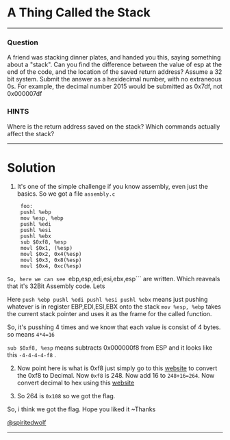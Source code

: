 # A Thing Called the Stack
---
### Question
A friend was stacking dinner plates, and handed you this, saying something about a "stack". Can you find the difference between the value of esp at the end of the code, and the location of the saved return address? Assume a 32 bit system. Submit the answer as a hexidecimal number, with no extraneous 0s. For example, the decimal number 2015 would be submitted as 0x7df, not 0x000007df

### HINTS

Where is the return address saved on the stack?
Which commands actually affect the stack?

---
# Solution

1. It's one of the simple challenge if you know assembly, even just the basics. So we got a file ```assembly.c```

   ```assembly
    foo:
    pushl %ebp
    mov %esp, %ebp
    pushl %edi
    pushl %esi
    pushl %ebx
    sub $0xf8, %esp
    movl $0x1, (%esp)
    movl $0x2, 0x4(%esp)
    movl $0x3, 0x8(%esp)
    movl $0x4, 0xc(%esp)
  ```So, here we can see ```ebp,esp,edi,esi,ebx,esp``` are written. Which reaveals that it's 32Bit Assembly code. Lets 
  
 Here ```push %ebp pushl %edi pushl %esi pushl %ebx``` means just pushing whatever is in register EBP,EDI,ESI,EBX onto the stack
 ```mov %esp, %ebp``` takes the current stack pointer and uses it as the frame for the called function.
 
 So, it's pusshing 4 times and we know that each value is consist of 4 bytes. so means ```4*4=16```
 
 ```sub $0xf8, %esp``` means subtracts 0x000000f8 from ESP and it looks like this ```-4-4-4-4-f8``` . 
 
2. Now point here is what is 0xf8 just simply go to this [website](http://www.hexadecimaldictionary.com/hexadecimal/0xf8) to convert the 0xf8 to Decimal. Now ```0xf8``` is 248. Now add 16 to ```248+16=264```. Now convert decimal to hex using this [website](http://www.rapidtables.com/convert/number/decimal-to-hex.htm) 

3. So 264 is ```0x108``` so we got the flag.
 
 So, i think we got the flag.
  Hope you liked it
   ~Thanks
   
   [@spiritedwolf](https://github.com/spiritedwolf)

---

